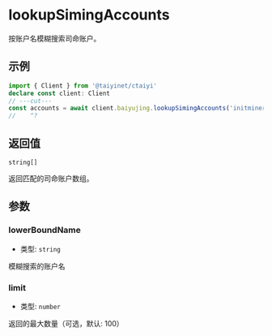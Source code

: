 # lookupSimingAccounts

按账户名模糊搜索司命账户。

## 示例

```ts twoslash
import { Client } from '@taiyinet/ctaiyi'
declare const client: Client
// ---cut---
const accounts = await client.baiyujing.lookupSimingAccounts('initminer', 10)
//    ^?
```

## 返回值

`string[]`

返回匹配的司命账户数组。

## 参数

### lowerBoundName

- 类型: `string`

模糊搜索的账户名

### limit

- 类型: `number`

返回的最大数量（可选，默认: 100）
